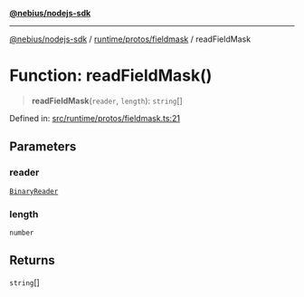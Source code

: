 [**@nebius/nodejs-sdk**](../../../../README.md)

***

[@nebius/nodejs-sdk](../../../../README.md) / [runtime/protos/fieldmask](../README.md) / readFieldMask

# Function: readFieldMask()

> **readFieldMask**(`reader`, `length`): `string`[]

Defined in: [src/runtime/protos/fieldmask.ts:21](https://github.com/nebius/nodejs-sdk/blob/2ec552fb564ad8fdbf78c4eb6e73ce9101501e8a/src/runtime/protos/fieldmask.ts#L21)

## Parameters

### reader

[`BinaryReader`](../../core/classes/BinaryReader.md)

### length

`number`

## Returns

`string`[]
